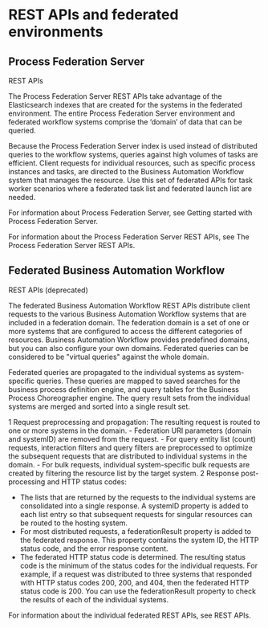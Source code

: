 # REST APIs and federated environments

## Process Federation Server
REST APIs

The Process Federation Server REST APIs take
advantage of the Elasticsearch indexes that are created for the systems in the federated
environment. The entire Process Federation Server environment and
federated workflow systems comprise the ‘domain’ of data that can be queried.

Because the Process Federation Server index is used
instead of distributed queries to the workflow systems, queries against high volumes of tasks are
efficient. Client requests for individual resources, such as specific process instances and tasks,
are directed to the Business Automation Workflow system that manages the
resource. Use this set of federated APIs for task worker scenarios where a federated task list and
federated launch list are needed.

For information about Process Federation Server, see Getting started with Process Federation Server.

For information about the Process Federation Server REST APIs, see
The Process Federation Server REST APIs.

## Federated Business Automation Workflow
REST APIs (deprecated)

The federated Business Automation Workflow
REST APIs distribute client requests to the various Business Automation Workflow systems that are included
in a federation domain. The federation domain is a set of one or more systems that are configured to
access the different categories of resources. Business Automation Workflow provides predefined
domains, but you can also configure your own domains. Federated queries can be considered to be
"virtual queries" against the whole domain.

Federated queries are propagated to the individual systems as system-specific queries. These
queries are mapped to saved searches for the business process definition engine, and query tables
for the Business Process Choreographer engine. The query result sets from the individual systems are
merged and sorted into a single result set.

1 Request preprocessing and propagation: The resulting request is routed to one or more systems in the domain.
    - Federation URI parameters (domain and systemID) are
removed from the request.
    - For query entity list (count) requests, interaction filters and query filters are preprocessed
to optimize the subsequent requests that are distributed to individual systems in the domain.
    - For bulk requests, individual system-specific bulk requests are created by filtering the
resource list by the target system.
2 Response post-processing and HTTP status codes:

- The lists that are returned by the requests to the individual systems are consolidated into a
single response. A systemID property is added to each list entry so that
subsequent requests for singular resources can be routed to the hosting system.
- For most distributed requests, a federationResult property is added to the
federated response. This property contains the system ID, the HTTP status code, and the error
response content.
- The federated HTTP status code is determined. The resulting status code is the minimum of the
status codes for the individual requests. For example, if a request was distributed to three systems
that responded with HTTP status codes 200, 200, and 404, then the federated HTTP status code is 200.
You can use the federationResult property to check the results of each of the
individual systems.

For information about the individual federated REST APIs, see REST APIs.
